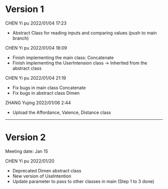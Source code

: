 # Version 1
CHEN Yi pu 2022/01/04 17:23
  - Abstract Class for reading inputs and comparing values (push to main branch)

CHEN Yi pu 2022/01/04 18:09
  - Finish implementing the main class: Concatenate 
  - Finish implementing the UserIntension class -> Inherited from the abstract class 

CHEN Yi pu 2022/01/04 21:19
  - Fix bugs in main class Concatenate 
  - Fix bugs in abstract class Dimen 

ZHANG Yujing 2022/01/06 2:44
  - Upload the Affordance, Valence, Distance class
--------------------------------------------------------------------------------------  
# Version 2
Meeting date: Jan 15  
  
CHEN Yi pu 2022/01/20
  - Deprecated Dimen abstract class
  - New version of UseIntention
  - Update parameter to pass to other classes in main (Step 1 to 3 done)
